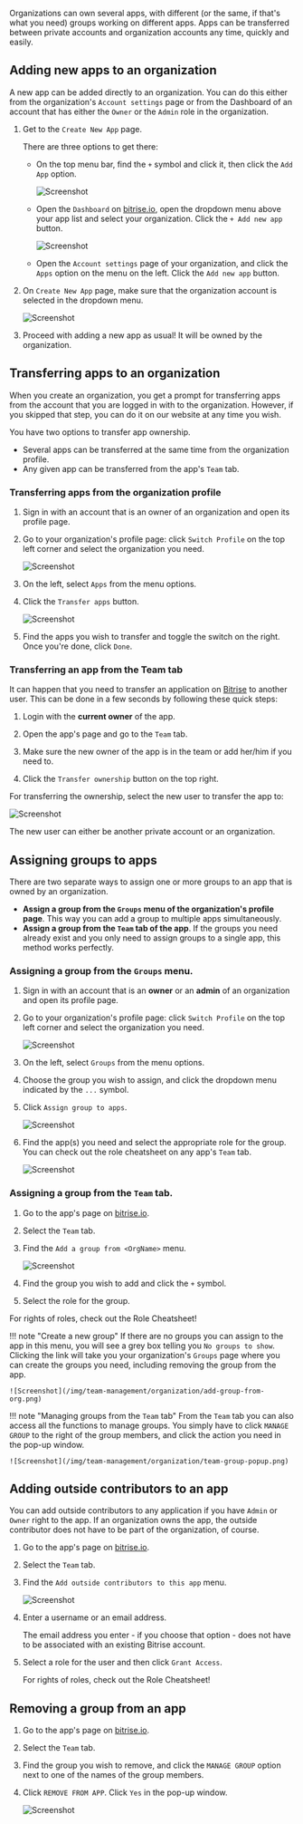 Organizations can own several apps, with different (or the same, if that's what you need) groups working on different apps. Apps can be transferred between private accounts and organization accounts any time, quickly and easily.

## Adding new apps to an organization

A new app can be added directly to an organization. You can do this either from the organization's `Account settings` page or from the Dashboard of an account that has either the `Owner` or the `Admin` role in the organization.

1. Get to the `Create New App` page.

    There are three options to get there:

    - On the top menu bar, find the `+` symbol and click it, then click the `Add App` option.

        ![Screenshot](/img/team-management/organization/add-org.png)

    - Open the `Dashboard` on [bitrise.io](https://www.bitrise.io), open the dropdown menu above your app list and select your organization. Click the `+ Add new app` button.

        ![Screenshot](/img/team-management/organization/add-new-app-org.png)

    - Open the `Account settings` page of your organization, and click the `Apps` option on the menu on the left. Click the `Add new app` button.

1. On `Create New App` page, make sure that the organization account is selected in the dropdown menu.

    ![Screenshot](/img/team-management/organization/add-app-screen.png)

1. Proceed with adding a new app as usual! It will be owned by the organization.

## Transferring apps to an organization

When you create an organization, you get a prompt for transferring apps from the account that you are logged in with to the organization. However, if you skipped that step, you can do it on our website at any time you wish.

You have two options to transfer app ownership.
- Several apps can be transferred at the same time from the organization profile.
- Any given app can be transferred from the app's `Team` tab.

### Transferring apps from the organization profile

1. Sign in with an account that is an owner of an organization and open its profile page.

1. Go to your organization's profile page: click `Switch Profile` on the top left corner and select the organization you need.

    ![Screenshot](/img/team-management/organization/switch-profile-2.png)

1. On the left, select `Apps` from the menu options.

1. Click the `Transfer apps` button.

    ![Screenshot](/img/team-management/organization/transfer-app-org.png)

1. Find the apps you wish to transfer and toggle the switch on the right. Once you're done, click `Done`.

### Transferring an app from the Team tab

It can happen that you need to transfer an application on [Bitrise](https://www.bitrise.io) to another user. This can be done in a few seconds by following these quick steps:

1. Login with the **current owner** of the app.

2. Open the app's page and go to the `Team` tab.

3. Make sure the new owner of the app is in the team or add her/him if you need to.

4. Click the `Transfer ownership` button on the top right.

For transferring the ownership, select the new user to transfer the app to:

![Screenshot](/img/team-management/transfering-ownership.png)

The new user can either be another private account or an organization.

## Assigning groups to apps

There are two separate ways to assign one or more groups to an app that is owned by an organization.

- __Assign a group from the `Groups` menu of the organization's profile page__. This way you can add a group to multiple apps simultaneously.
- __Assign a group from the `Team` tab of the app__. If the groups you need already exist and you only need to assign groups to a single app, this method works perfectly.

### Assigning a group from the `Groups` menu.

1. Sign in with an account that is an __owner__ or an __admin__ of an organization and open its profile page.

1. Go to your organization's profile page: click `Switch Profile` on the top left corner and select the organization you need.

    ![Screenshot](/img/team-management/organization/switch-profile-2.png)

1. On the left, select `Groups` from the menu options.

1. Choose the group you wish to assign, and click the dropdown menu indicated by the `...` symbol.

1. Click `Assign group to apps`.

    ![Screenshot](/img/team-management/organization/assign-group-to-apps.png)

1. Find the app(s) you need and select the appropriate role for the group. You can check out the role cheatsheet on any app's `Team` tab.

    ![Screenshot](/img/team-management/organization/assign-group-popup.png)

### Assigning a group from the `Team` tab.

1. Go to the app's page on [bitrise.io](https://www.bitrise.io).

1. Select the `Team` tab.

1. Find the `Add a group from <OrgName>` menu.

    ![Screenshot](/img/team-management/organization/add-group-org.png)

1. Find the group you wish to add and click the `+` symbol.

1. Select the role for the group.

For rights of roles, check out the Role Cheatsheet!

!!! note "Create a new group"
    If there are no groups you can assign to the app in this menu, you will see a grey box telling you `No groups to show`. Clicking the link will take you your organization's `Groups` page where you can create the groups you need, including removing the group from the app.

    ![Screenshot](/img/team-management/organization/add-group-from-org.png)

!!! note "Managing groups from the `Team` tab"
    From the `Team` tab you can also access all the functions to manage groups. You simply have to click `MANAGE GROUP` to the right of the group members, and click the action you need in the pop-up window.

    ![Screenshot](/img/team-management/organization/team-group-popup.png)    

## Adding outside contributors to an app

You can add outside contributors to any application if you have `Admin` or `Owner` right to the app. If an organization owns the app, the outside contributor does not have to be part of the organization, of course.

1. Go to the app's page on [bitrise.io](https://www.bitrise.io).

1. Select the `Team` tab.

1. Find the `Add outside contributors to this app` menu.

    ![Screenshot](/img/team-management/organization/add-contributors.png)

1. Enter a username or an email address.

    The email address you enter - if you choose that option - does not have to be associated with an existing Bitrise account.

1. Select a role for the user and then click `Grant Access`.

    For rights of roles, check out the Role Cheatsheet!

## Removing a group from an app

1. Go to the app's page on [bitrise.io](https://www.bitrise.io).

1. Select the `Team` tab.

1. Find the group you wish to remove, and click the `MANAGE GROUP` option next to one of the names of the group members.

1. Click `REMOVE FROM APP`. Click `Yes` in the pop-up window.

    ![Screenshot](/img/team-management/organization/team-group-popup.png)
